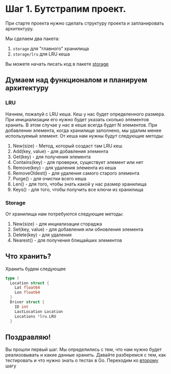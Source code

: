 # Шаг 1. Бутстрапим проект.

При старте проекта нужно сделать структуру проекта и запланировать архитектуру.

Мы сделаем два пакета:

1. `storage` для "главного" хранилища
2. `storage/lru` для LRU кеша

Вы можете начать писать код в пакете  [storage](./storage)

## Думаем над функционалом и планируем архитектуру
### LRU
Начнем, пожалуй с LRU кеша. Кеш у нас будет определенного размера. При инициализации его нужно будет указать сколько элементов хранить. В этом случае у нас в кеше всегда будет N элементов. При добавлении элемента, когда хранилище заполнено, мы удалим менее используемый элемент. От кеша нам нужны будут следующие методы:

1. New(size) - Метод, который создаст там LRU кеш
2. Add(key, value) - для добавления элемента 
3. Get(key) - для получения элемента
4. Contains(key) - для проверки, существует элемент или нет
5. Remove(key) - для удаления элемента из кеша
6. RemoveOldest() - для удаления самого старого элемента
7. Purge() - для очистки всего кеша
8. Len() - для того, чтобы знать какой у нас размер хранилища
9. Keys() - для того, чтобы получить все ключи из хранилища

### Storage

От хранилища нам потребуются следующие методы:

1. New(size) - для инциализации стораджа
2. Set(key, value) - для добавления или обновления элемента
3. Delete(key) - для удаления 
4. Nearest() - для получения блищайших элементов

## Что хранить?
Хранить будем следующее
```Go
type (
  Location struct {
    Lat float64
    Lon float64
  }
  Driver struct {
    ID int 
    LastLocation Location
    Locations *lru.LRU
  }
```

## Поздравляю!
Вы прошли первый шаг. Мы определились с тем, что нам нужно будет реализовывать и какие данные хранить. Давайте разберемся с тем, как тестировать и что нужно знать о тестах в Go.
Переходим ко [второму](../step02/README.md) шагу
